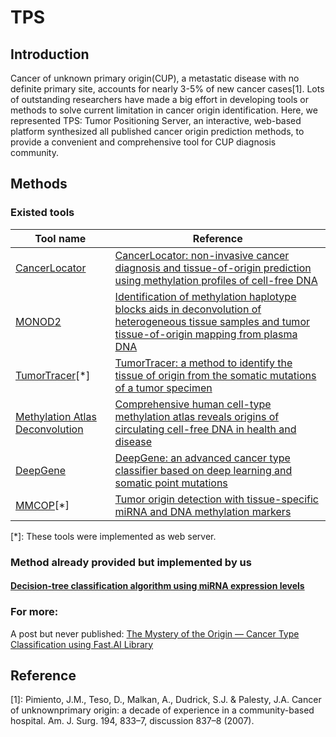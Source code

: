 # TPS

## Introduction

Cancer of unknown primary origin(CUP), a metastatic disease with no definite primary site, accounts for nearly 3-5% of new cancer cases[1]. Lots of outstanding researchers have made a big effort in developing tools or methods to solve current limitation in cancer origin identification. Here, we represented TPS: Tumor Positioning Server, an interactive, web-based platform synthesized all published cancer origin prediction methods, to provide a convenient and comprehensive tool for CUP diagnosis community.

## Methods

### Existed tools

| Tool name                                                        | Reference                                                                                                                                                             |
|------------------------------------------------------------------|-----------------------------------------------------------------------------------------------------------------------------------------------------------------------|
| [CancerLocator](https://github.com/jasminezhoulab/CancerLocator) | [CancerLocator: non-invasive cancer diagnosis and tissue-of-origin prediction using methylation profiles of cell-free DNA](https://doi.org/10.1186/s13059-017-1191-5) |
|[MONOD2](https://github.com/dinhdiep/MONOD2) | [Identification of methylation haplotype blocks aids in deconvolution of heterogeneous tissue samples and tumor tissue-of-origin mapping from plasma DNA](http://dx.doi.org/10.1038/ng.3805)
|[TumorTracer](http://www.cbs.dtu.dk/services/TumorTracer)[*] | [TumorTracer: a method to identify the tissue of origin from the somatic mutations of a tumor specimen](https://doi.org/10.1186/s12920-015-0130-0)
|[Methylation Atlas Deconvolution](https://github.com/nloyfer/meth_atlas) | [Comprehensive human cell-type methylation atlas reveals origins of circulating cell-free DNA in health and disease](https://doi.org/10.1038/s41467-018-07466-6)
|[DeepGene](https://github.com/yuanyc06/deepgene) | [DeepGene: an advanced cancer type classifier based on deep learning and somatic point mutations](https://doi.org/10.1186/s12859-016-1334-9)
| [MMCOP](http://server.malab.cn/MMCOP/)[*] | [Tumor origin detection with tissue-specific miRNA and DNA methylation markers](https://doi.org/10.1093/bioinformatics/btx622)

[*]: These tools were implemented as web server.

### Method already provided but implemented by us

#### [Decision-tree classification algorithm using miRNA expression levels](http://www.nature.com/doifinder/10.1038/nbt1392)







### For more:

A post but never published: [The Mystery of the Origin — Cancer Type Classification using Fast.AI Library](https://towardsdatascience.com/the-mystery-of-the-origin-cancer-type-classification-using-fast-ai-libray-212eaf8d3f4e)

## Reference

[1]: Pimiento, J.M., Teso, D., Malkan, A., Dudrick, S.J. & Palesty, J.A. Cancer of unknownprimary origin: a decade of experience in a community-based hospital. Am. J. Surg. 194, 833–7, discussion 837–8 (2007).